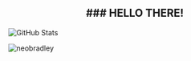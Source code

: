 <h2 align="center">### HELLO THERE!</h2>

![GitHub Stats](https://github-readme-stats.vercel.app/api?username=neobradley&show_icons=true&theme=prussian&show_owner=true&count_private=true)
<!--[Top Langs](https://github-readme-stats.vercel.app/api/top-langs/?username=neobradley&langs_count=10&show_icons=true&theme=prussian&layout=compact)-->
<!--[![trophy](https://github-profile-trophy.vercel.app/?username=afan0918&theme=onedark)](https://github.com/ryo-ma/github-profile-trophy)-->
<p align="left"> <img src="https://komarev.com/ghpvc/?username=neobradley&label=PROFILE+VIEWS&color=blue&style=flat-square" alt="neobradley" /> </p>
<!--
**neobradley/neobradley** is a ✨ _special_ ✨ repository because its `README.md` (this file) appears on your GitHub profile.

Here are some ideas to get you started:

- 🔭 I’m currently working on ...
- 🌱 I’m currently learning ...
- 👯 I’m looking to collaborate on ...
- 🤔 I’m looking for help with ...
- 💬 Ask me about ...
- 📫 How to reach me: ...
- 😄 Pronouns: ...
- ⚡ Fun fact: ...
-->
